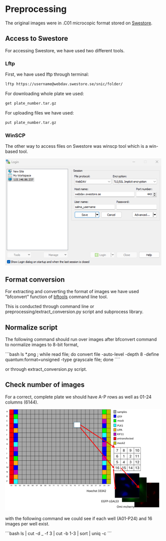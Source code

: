 # Preprocessing

The original images were in .C01 microcopic format stored on [Swestore](https://docs.swestore.se/).


## Access to Swestore

For accessing Swestore, we have used two different tools.

### Lftp

First, we have used lftp through terminal: 
```bash
lftp https://username@webdav.swestore.se/snic/folder/
```

For downloading whole plate we used:
```bash
get plate_number.tar.gz
```

For uploading files we have used:
```bash
put plate_number.tar.gz
```

### WinSCP

The other way to access files on Swestore was winscp tool which is a win-based tool.

![WinSCP](_static/WinSCP.png)



## Format conversion

For extracting and converting the format of images we have used "bfconvert" function of [bftools](https://docs.openmicroscopy.org/bio-formats/5.7.1/users/comlinetools/index.html) command line tool. 

This is conducted through command line or  preprocessing/extract_conversion.py script and subprocess library.

## Normalize script

The following command should run over images after bfconvert command to normalize images to 8-bit format,

´´´bash
ls *.png ; while read file; do convert file -auto-level  -depth 8 -define quantum:format=unsigned -type grayscale file; done
´´´´

or through extract_conversion.py script.


## Check number of images

For a correct, complete plate we should have A-P rows as well as 01-24 columns (6144).

![plate](_static/data.png)

with the following command we could see if each well (A01-P24) and 16 images per well exist.


´´´bash
ls | cut -d _ -f 3 | cut -b 1-3 | sort |  uniq -c 
´´´

